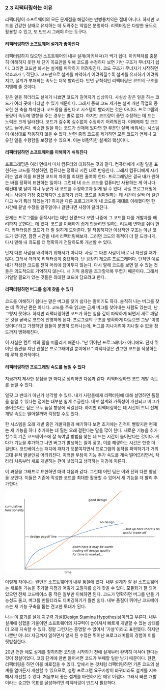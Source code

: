 ### 2.3 리팩터링하는 이유

리팩터링이 소프트웨어의 모든 문제점을 해결하는 만병통치약은 절대 아니다. 하지만 코드를 건강한 상태로 유지하는 데 도와주는 약임은 분명하다. 리팩터링은 다양한 용도로 활용할 수 있고, 또 반드시 그래야 하는 도구다.

#### 리팩터링하면 소프트웨어 설계가 좋아진다
리팩터링하지 않으면 소프트웨어의 내부 설계(아키텍쳐)가 썩기 쉽다. 아키텍처를 충분히 이해하지 못한 채 단기 목표만을 위해 코드를 수정하다 보면 기반 구조가 무너지기 쉽다. 그러면 코드만 봐서는 설계를 파악하기 어려워진다. 코드 구조가 무너지기 시작하면 악효과가 누적된다. 코드만으로 설계를 파악하기 어려워질수록 설계를 유지하기 어려워지고, 설계가 부패되는 속도는 더욱 빨라진다. 반면 규칙적인 리팩터링은 코드의 구조를 지탱해 줄 것이다.

같은 일을 하더라도 설계가 나쁘면 코드가 길어지기 십상이다. 사실상 같은 일을 하는 코드가 여러 곳에 나타날 수 있기 때문이다. 그래서 중복 코드 제거는 설계 개선 작업의 중요한 한 축을 차지한다. 코드량을 줄인다고 시스템이 빨라지는 것은 아니다. 프로그램의 용량이 속도에 영향을 주는 경우는 별로 없다. 하지만 코드량이 줄면 수정하는 데 드는 노력은 크게 달라진다. 코드가 길수록 실수없이 수정하기 어려워진다. 이해해야 할 코드량도 늘어난다. 비슷한 일을 하는 코드가 산재해 있다면 한 부분만 살짝 바꿔서는 시스템이 예상대로 작동하지 않을 수 있다. 반면 중복 코드를 제거하면 모든 코드가 언제나 고유한 일을 수행함을 보장할 수 있으며, 이는 바람직한 설계의 핵심이다.

#### 리팩터링하면 소프트웨어를 이해하기 쉬워진다
프로그래밍은 여러 면에서 마치 컴퓨터와 대화하는 것과 같다. 컴퓨터에게 시킬 일을 표현하는 코드를 작성하면, 컴퓨터는 정확히 시킨 대로 반응한다. 그래서 컴퓨터에게 시키려는 일과 이를 표현한 코드의 차이를 최대한 줄여야 한다. 프로그래밍은 결국 내가 원하는 바를 정확히 표현하는 일이다. 그런데 내 소스 코드를 컴퓨터만 사용하는 게 아니다. 예컨대 몇 달이 지나 누군가 내 코드를 수정하고자 읽게 될 수 있다. 사실 프로그래밍에서는 사람이 가장 중요하지만 소홀하기 쉽다. 코드를 컴파일하는 데 시간이 살짝 더 걸린다고 누가 뭐라 하겠는가? 하지만 다른 프로그래머가 내 코드를 제대로 이해했다면 한 시간에 끝낼 수정을 일주일이나 걸린다면 사정이 달라진다.

문제는 프로그램을 동작시키는 데만 신경쓰다 보면 나중에 그 코드를 다룰 개발자를 배려하지 못한다는 데 있다. 코드를 이해하기 쉽게 만들려면 일하는 리듬에 변화를 줘야 한다. 리팩터링은 코드가 더 잘 읽히게 도와준다. 잘 작동하지만 이상적인 구조는 아닌 코드가 있다면, 잠깐 시간을 내서 리팩터링해보자. 그러면 코드의 목적이 더 잘 드러나게, 다시 말해 내 의도를 더 명확하게 전달하도록 개선할 수 있다.

단지 다른 사람을 배려하기 위해서가 아니다. 사실 그 다른 사람이 바로 나 자신일 때가 많다. 그래서 더더욱 리팩터링이 중요하다. 난 굉장히 게으른 프로그래머다. 단적인 예로 내가 작성한 코드를 전혀 머리에 담아두지 않는다. 다시 말해 코드를 보면 알 수 있는 것들은 의도적으로 기억하지 않는다. 내 기억 용량을 초과할까봐 두렵기 때문이다. 그래서 기얼할 필요가 있는 것들은 최대한 코드에 담으려고 한다.

#### 리팩터링하면 버그를 쉽게 찾을 수 있다
코드를 이해하기 쉽다는 말은 버그를 찾기 쉽다는 말이기도 하다. 솔직히 나는 버그를 찾는 데 뛰어난 편은 아니다. 코드를 주욱 읽고는 금세 버그를 찾아내는 사람도 있는데, 난 그렇지 못하다. 하지만 리팩터링하면 코드가 하는 일을 깊이 파악하게 되면서 새로 깨달은 것을 곧바로 코드에 반영하게 된다. 프로그램의 구조를 명확하게 다듬으면 그냥 '이렇 것이다'라고 가정하던 점들이 분명히 드러나는데, 버그를 지나치려야 지나칠 수 없을 정도까지 명확해진다.

이 사실은 켄트 백의 말을 떠올리게 해준다. "난 뛰어난 프로그래머가 아니에요. 단지 뛰어난 습관을 지닌 괜찮은 프로그래머일 뿐이에요." 리팩터링은 견고한 코드를 작성하는 데 무척 효과적이다.

#### 리팩터링하면 프로그래밍 속도를 높일 수 있다
지금까지 제사한 장점을 한 마디로 정리하면 다음과 같다. 리팩터링하면 코드 개발 속도를 높일 수 있다.

얼핏 그 반대가 아닌가 생각할 수 있다. 내가 사람들에게 리팩터링에 대해 설명하면 품질을 높일 수 있다는 점에는 대부분 쉽게 수긍한다. 내부 설계와 가독성이 개선되고 버그가 줄어준다는 점은 모두 품질 향상에 직결된다. 하지만 리팩터링하는 데 시간이 드니 전체 개발 속도는 떨어질까봐 걱정할 수도 있다.

한 시스템을 오래 개발 중인 개발자들과 얘기하다 보면 초기에는 진척이 빨랐지만 현재는 새 기능을 하나 추가하는 데 훨씬 오래 걸린다는 말을 많이 한다. 새로운 기능을 추가할수록 기존 코드베이스에 잘 녹여낼 방법을 찾는 데 드는 시간이 늘어난다는 것이다. 게다가 기능을 추가하고 나면 버그가 발생하는 일이 잦고, 이를 해곃하는 시간은 한층 더 걸린다. 코드베이스는 패치에 패차가 덧붙여지면서 프로그램의 동작을 파악하기가 거의 고대 유적 발굴만큼 어려워진다. 이러한 부담이 기능 추가 속도를 계속 떨어뜨리면서, 차라리 처음부터 새로 개발하는 편이 낫겠다고 생각하는 지경에 이른다.

이 과정을 그래프로 표현하면 대략 다음과 같다. 그런데 어떤 팀은 이와 전혀 다른 양상을 보인다. 이들은 기존에 작성한 코드를 최대한 활용할 수 있어서 새 기능을 더 빨리 추가한다.

![나쁜 설계와 좋은 설계](./designStaminaGraph.gif)

이렇게 차이나는 원인은 소프트웨어의 내부 품질에 있다. 내부 설계가 잘 된 소프트웨어는 새로운 기능을 추가할 지점과 어떻게 고칠지를 쉽게 찾을 수 있다. 모듈화가 잘 되어 있으면 전체 코드베이스 중 작은 일부만 이해하면 된다. 코드가 명확하면 버그를 만들 가능성도 줄고, 버그를 만들더라도 디버깅하기가 훨씬 쉽다. 내부 품질이 뛰어난 코드베이스는 새 기능 구축을 돕는 견고한 토대가 된다.

나는 이 효과를 [설계 지구력 가설(Design Stamina Hypothesis)](https://martinfowler.com/bliki/DesignStaminaHypothesis.html)이라고 부른다. 내부 설계에 심혈을 기울이면 소프트웨어의 지구력이 높아져서 빠르게 개발할 수 있는 상태를 더 오래 지속할 수 있다. 정말 그런지는 증명할 수 없어서 '가설'이라고 표현했다. 하지만 나뿐만 아니라 지금까지 일하면서 알게 된 수많은 뛰어난 프로그래머들의 경험이 이를 뒷받침한다.

20년 전만 해도 설계를 잘하려면 코딩을 시작하기 전에 설계부터 완벽히 마쳐야 한다는 것이 정설이었다. 코딩 단계에 한번 들어서면 코드가 부패할 일만 남기 때문이다. 한편, 리팩터링을 하면 이를 바로잡을 수 있다. 앞에서 본 것처럼 리팩터링하면 기존 코드의 설계를 얼마든지 개선할 수 있으므로, 설령 프로그램 요구사항이 바뀌더라도 설계를 지속해서 개선할 수 있다. 처음부터 좋은 설계를 마련하기란 매우 어렵다. 그래서 빠른 개발이라는 숭고한 목표를 달성하려면 리팩터링이 반드시 필요하다.

